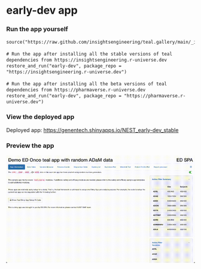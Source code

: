 
<!-- Generated by app_readme_template.Rmd and generate_app_readme.R: do not edit by hand-->

# early-dev app

### Run the app yourself

    source("https://raw.github.com/insightsengineering/teal.gallery/main/_internal/utils/sourceme.R")

    # Run the app after installing all the stable versions of teal dependencies from https://insightsengineering.r-universe.dev
    restore_and_run("early-dev", package_repo = "https://insightsengineering.r-universe.dev")

    # Run the app after installing all the beta versions of teal dependencies from https://pharmaverse.r-universe.dev
    restore_and_run("early-dev", package_repo = "https://pharmaverse.r-universe.dev")

### View the deployed app

Deployed app: <https://genentech.shinyapps.io/NEST_early-dev_stable>

### Preview the app

![](../_internal/quarto/assets/img/early-dev.gif)<!-- -->
